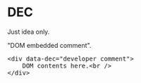 # DEC

Just idea only.

"DOM embedded comment".

<pre>&lt;div data-dec=&quot;developer comment&quot;&gt;
    DOM contents here.&lt;br /&gt;
&lt;/div&gt;
</pre>


